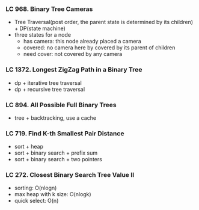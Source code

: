 ### LC 968. Binary Tree Cameras
* Tree Traversal(post order, the parent state is determined by its children) + DP(state machine)
* three states for a node
  * has camera: this node already placed a camera
  * covered: no camera here by covered by its parent of children
  * need cover: not covered by any camera

### LC 1372. Longest ZigZag Path in a Binary Tree
* dp + iterative tree traversal
* dp + recursive tree traversal

### LC 894. All Possible Full Binary Trees
* tree + backtracking, use a cache

### LC 719. Find K-th Smallest Pair Distance
* sort + heap
* sort + binary search + prefix sum
* sort + binary search + two pointers


### LC 272. Closest Binary Search Tree Value II
* sorting: O(nlogn)
* max heap with k size: O(nlogk)
* quick select: O(n)